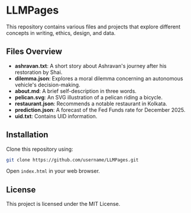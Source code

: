 # LLMPages
This repository contains various files and projects that explore different concepts in writing, ethics, design, and data.

## Files Overview
- **ashravan.txt**: A short story about Ashravan's journey after his restoration by Shai.
- **dilemma.json**: Explores a moral dilemma concerning an autonomous vehicle's decision-making.
- **about.md**: A brief self-description in three words.
- **pelican.svg**: An SVG illustration of a pelican riding a bicycle.
- **restaurant.json**: Recommends a notable restaurant in Kolkata.
- **prediction.json**: A forecast of the Fed Funds rate for December 2025.
- **uid.txt**: Contains UID information.

## Installation
Clone this repository using:

```bash
git clone https://github.com/username/LLMPages.git
```

Open `index.html` in your web browser.

## License
This project is licensed under the MIT License.